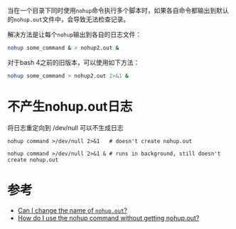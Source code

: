 当在一个目录下同时使用`nohup`命令执行多个脚本时，如果各自命令都输出到默认的`nohup.out`文件中，会导致无法检查记录。

解决方法是让每个`nohup`输出到各自的日志文件：

```bash
nohup some_command & > nohup2.out &
```

对于bash 4之前的旧版本，可以使用如下方法：

```bash
nohup some_command > nohup2.out 2>&1 &
```

# 不产生nohup.out日志

将日志重定向到 /dev/null 可以不生成日志

```
nohup command >/dev/null 2>&1   # doesn't create nohup.out
```

```
nohup command >/dev/null 2>&1 & # runs in background, still doesn't create nohup.out
```

# 参考

* [Can I change the name of `nohup.out`?](https://stackoverflow.com/questions/4549489/can-i-change-the-name-of-nohup-out)
* [How do I use the nohup command without getting nohup.out?](https://stackoverflow.com/questions/10408816/how-do-i-use-the-nohup-command-without-getting-nohup-out)
